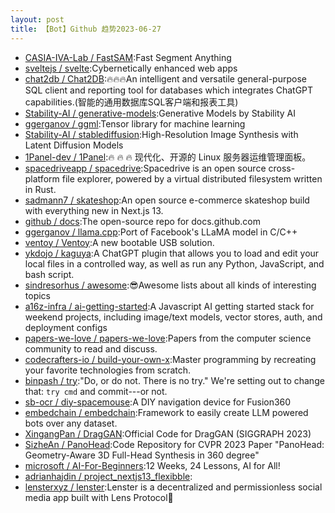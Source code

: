 ```yaml
---
layout: post
title: 【Bot】Github 趋势2023-06-27
---
```


* [CASIA-IVA-Lab / FastSAM](https://github.com/CASIA-IVA-Lab/FastSAM):Fast Segment Anything
* [sveltejs / svelte](https://github.com/sveltejs/svelte):Cybernetically enhanced web apps
* [chat2db / Chat2DB](https://github.com/chat2db/Chat2DB):🔥🔥🔥An intelligent and versatile general-purpose SQL client and reporting tool for databases which integrates ChatGPT capabilities.(智能的通用数据库SQL客户端和报表工具)
* [Stability-AI / generative-models](https://github.com/Stability-AI/generative-models):Generative Models by Stability AI
* [ggerganov / ggml](https://github.com/ggerganov/ggml):Tensor library for machine learning
* [Stability-AI / stablediffusion](https://github.com/Stability-AI/stablediffusion):High-Resolution Image Synthesis with Latent Diffusion Models
* [1Panel-dev / 1Panel](https://github.com/1Panel-dev/1Panel):🔥 🔥 🔥 现代化、开源的 Linux 服务器运维管理面板。
* [spacedriveapp / spacedrive](https://github.com/spacedriveapp/spacedrive):Spacedrive is an open source cross-platform file explorer, powered by a virtual distributed filesystem written in Rust.
* [sadmann7 / skateshop](https://github.com/sadmann7/skateshop):An open source e-commerce skateshop build with everything new in Next.js 13.
* [github / docs](https://github.com/github/docs):The open-source repo for docs.github.com
* [ggerganov / llama.cpp](https://github.com/ggerganov/llama.cpp):Port of Facebook's LLaMA model in C/C++
* [ventoy / Ventoy](https://github.com/ventoy/Ventoy):A new bootable USB solution.
* [ykdojo / kaguya](https://github.com/ykdojo/kaguya):A ChatGPT plugin that allows you to load and edit your local files in a controlled way, as well as run any Python, JavaScript, and bash script.
* [sindresorhus / awesome](https://github.com/sindresorhus/awesome):😎Awesome lists about all kinds of interesting topics
* [a16z-infra / ai-getting-started](https://github.com/a16z-infra/ai-getting-started):A Javascript AI getting started stack for weekend projects, including image/text models, vector stores, auth, and deployment configs
* [papers-we-love / papers-we-love](https://github.com/papers-we-love/papers-we-love):Papers from the computer science community to read and discuss.
* [codecrafters-io / build-your-own-x](https://github.com/codecrafters-io/build-your-own-x):Master programming by recreating your favorite technologies from scratch.
* [binpash / try](https://github.com/binpash/try):"Do, or do not. There is no try." We're setting out to change that: `try cmd` and commit---or not.
* [sb-ocr / diy-spacemouse](https://github.com/sb-ocr/diy-spacemouse):A DIY navigation device for Fusion360
* [embedchain / embedchain](https://github.com/embedchain/embedchain):Framework to easily create LLM powered bots over any dataset.
* [XingangPan / DragGAN](https://github.com/XingangPan/DragGAN):Official Code for DragGAN (SIGGRAPH 2023)
* [SizheAn / PanoHead](https://github.com/SizheAn/PanoHead):Code Repository for CVPR 2023 Paper "PanoHead: Geometry-Aware 3D Full-Head Synthesis in 360 degree"
* [microsoft / AI-For-Beginners](https://github.com/microsoft/AI-For-Beginners):12 Weeks, 24 Lessons, AI for All!
* [adrianhajdin / project_nextjs13_flexibble](https://github.com/adrianhajdin/project_nextjs13_flexibble):
* [lensterxyz / lenster](https://github.com/lensterxyz/lenster):Lenster is a decentralized and permissionless social media app built with Lens Protocol🌿

